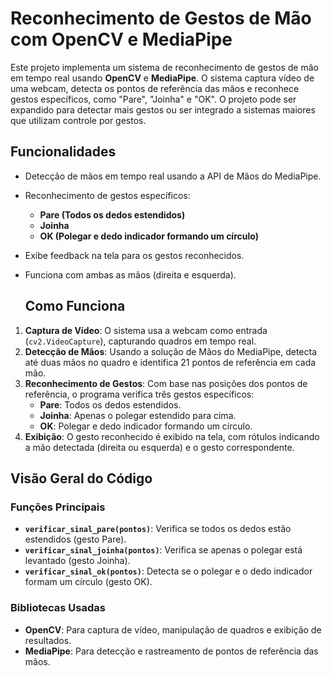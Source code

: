 # Reconhecimento de Gestos de Mão com OpenCV e MediaPipe

Este projeto implementa um sistema de reconhecimento de gestos de mão em tempo real usando **OpenCV** e **MediaPipe**. O sistema captura vídeo de uma webcam, detecta os pontos de referência das mãos e reconhece gestos específicos, como "Pare", "Joinha" e "OK". O projeto pode ser expandido para detectar mais gestos ou ser integrado a sistemas maiores que utilizam controle por gestos.

## Funcionalidades

- Detecção de mãos em tempo real usando a API de Mãos do MediaPipe.
- Reconhecimento de gestos específicos:
  - **Pare (Todos os dedos estendidos)**
  - **Joinha**
  - **OK (Polegar e dedo indicador formando um círculo)**
- Exibe feedback na tela para os gestos reconhecidos.
- Funciona com ambas as mãos (direita e esquerda).

  ## Como Funciona

1. **Captura de Vídeo**: O sistema usa a webcam como entrada (`cv2.VideoCapture`), capturando quadros em tempo real.
2. **Detecção de Mãos**: Usando a solução de Mãos do MediaPipe, detecta até duas mãos no quadro e identifica 21 pontos de referência em cada mão.
3. **Reconhecimento de Gestos**: Com base nas posições dos pontos de referência, o programa verifica três gestos específicos:
   - **Pare**: Todos os dedos estendidos.
   - **Joinha**: Apenas o polegar estendido para cima.
   - **OK**: Polegar e dedo indicador formando um círculo.
4. **Exibição**: O gesto reconhecido é exibido na tela, com rótulos indicando a mão detectada (direita ou esquerda) e o gesto correspondente.

## Visão Geral do Código

### Funções Principais

- **`verificar_sinal_pare(pontos)`**: Verifica se todos os dedos estão estendidos (gesto Pare).
- **`verificar_sinal_joinha(pontos)`**: Verifica se apenas o polegar está levantado (gesto Joinha).
- **`verificar_sinal_ok(pontos)`**: Detecta se o polegar e o dedo indicador formam um círculo (gesto OK).

### Bibliotecas Usadas

- **OpenCV**: Para captura de vídeo, manipulação de quadros e exibição de resultados.
- **MediaPipe**: Para detecção e rastreamento de pontos de referência das mãos.
